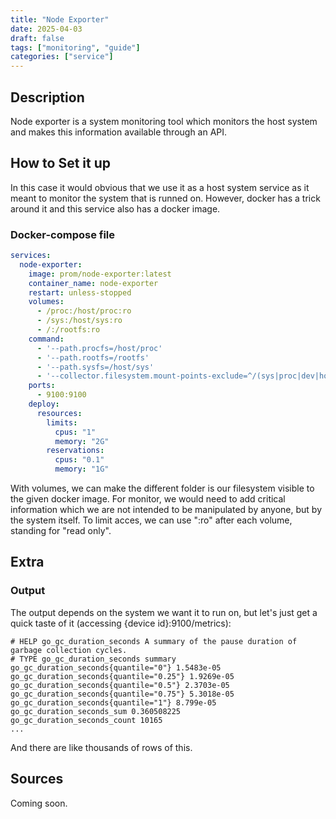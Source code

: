 ```yaml
---
title: "Node Exporter"
date: 2025-04-03
draft: false
tags: ["monitoring", "guide"]
categories: ["service"]
---
```

## Description

Node exporter is a system monitoring tool which monitors the host system and makes this information available through an API. 

## How to Set it up

In this case it would obvious that we use it as a host system service as it meant to monitor the system that is runned on. However, docker has a trick around it and this service also has a docker image.

### Docker-compose file

``` yaml
services:
  node-exporter:
    image: prom/node-exporter:latest
    container_name: node-exporter
    restart: unless-stopped
    volumes:
      - /proc:/host/proc:ro
      - /sys:/host/sys:ro
      - /:/rootfs:ro
    command:
      - '--path.procfs=/host/proc'
      - '--path.rootfs=/rootfs'
      - '--path.sysfs=/host/sys'
      - '--collector.filesystem.mount-points-exclude=^/(sys|proc|dev|host|etc)($$|/)'
    ports:
      - 9100:9100
    deploy:
      resources:
        limits:
          cpus: "1"
          memory: "2G"
        reservations:
          cpus: "0.1"
          memory: "1G"
```
With volumes, we can make the different folder is our filesystem visible to the given docker image. For monitor, we would need to add critical information which we are not intended to be manipulated by anyone, but by the system itself. To limit acces, we can use ":ro" after each volume, standing for "read only".


## Extra

### Output

The output depends on the system we want it to run on, but let's just get a quick taste of it (accessing {device id}:9100/metrics):
``` log
# HELP go_gc_duration_seconds A summary of the pause duration of garbage collection cycles.
# TYPE go_gc_duration_seconds summary
go_gc_duration_seconds{quantile="0"} 1.5483e-05
go_gc_duration_seconds{quantile="0.25"} 1.9269e-05
go_gc_duration_seconds{quantile="0.5"} 2.3703e-05
go_gc_duration_seconds{quantile="0.75"} 5.3018e-05
go_gc_duration_seconds{quantile="1"} 8.799e-05
go_gc_duration_seconds_sum 0.360508225
go_gc_duration_seconds_count 10165
...
```
And there are like thousands of rows of this.
## Sources

Coming soon.